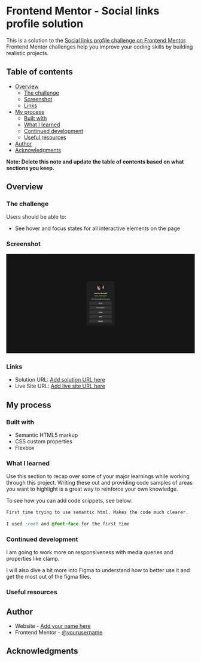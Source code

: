 # Frontend Mentor - Social links profile solution

This is a solution to the [Social links profile challenge on Frontend Mentor](https://www.frontendmentor.io/challenges/social-links-profile-UG32l9m6dQ). Frontend Mentor challenges help you improve your coding skills by building realistic projects.

## Table of contents

-   [Overview](#overview)
    -   [The challenge](#the-challenge)
    -   [Screenshot](#screenshot)
    -   [Links](#links)
-   [My process](#my-process)
    -   [Built with](#built-with)
    -   [What I learned](#what-i-learned)
    -   [Continued development](#continued-development)
    -   [Useful resources](#useful-resources)
-   [Author](#author)
-   [Acknowledgments](#acknowledgments)

**Note: Delete this note and update the table of contents based on what sections you keep.**

## Overview

### The challenge

Users should be able to:

-   See hover and focus states for all interactive elements on the page

### Screenshot

![](./assets/images/social-links-profile.png)

### Links

-   Solution URL: [Add solution URL here](https://github.com/Arnotts33/Frontend-Mentor-Challenges/tree/main/social-links-profile-main)
-   Live Site URL: [Add live site URL here](https://arnotts33.github.io/Frontend-Mentor-Challenges/social-links-profile-main/)

## My process

### Built with

-   Semantic HTML5 markup
-   CSS custom properties
-   Flexbox

### What I learned

Use this section to recap over some of your major learnings while working through this project. Writing these out and providing code samples of areas you want to highlight is a great way to reinforce your own knowledge.

To see how you can add code snippets, see below:

```html
First time trying to use semantic html. Makes the code much clearer.
```

```css
I used :root and @font-face for the first time

```

### Continued development

I am going to work more on responsiveness with media queries and properties like clamp.

I will also dive a bit more into Figma to understand how to better use it and get the most out of the figma files.

### Useful resources

## Author

-   Website - [Add your name here](https://arnotts33.github.io/)
-   Frontend Mentor - [@yourusername](https://www.frontendmentor.io/profile/Arnotts33)

## Acknowledgments
